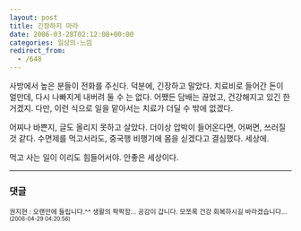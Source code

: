 ```yaml
---
layout: post
title: 긴장하지 마라
date: 2006-03-28T02:12:08+00:00
categories: 일상의-느낌
redirect_from:
  - /648
---
```


사방에서 높은 분들이 전화를 주신다. 덕분에, 긴장하고 말았다. 치료비로 들어간 돈이 얼만데, 다시 나빠지게 내버려 둘 수 는 없다. 어쨌든 담배는 끊었고, 건강해지고 있긴 한거겠지. 다만, 이런 식으로 일을 맡아서는 치료가 더딜 수 밖에 없겠다.

어찌나 바쁜지, 글도 올리지 못하고 살았다. 더이상 압박이 들어온다면, 어쩌면, 쓰러질 것 같다. 수면제를 먹고서라도, 중국행 비행기에 몸을 싣겠다고 결심했다. 세상에.

먹고 사는 일이 이리도 힘들어서야. 안좋은 세상이다.

* * *

### 댓글



<!--- cmt:1062 --->
<!--- mail: --->
<!--- parent:0 --->

<small class=comment>권지현 : 오랜만에 들립니다.^^ 생활의 팍팍함... 공감이 갑니다. 모쪼록 건강 회복하시길 바라겠습니다... <small>(2006-04-29 04:20:56)</small></small>

